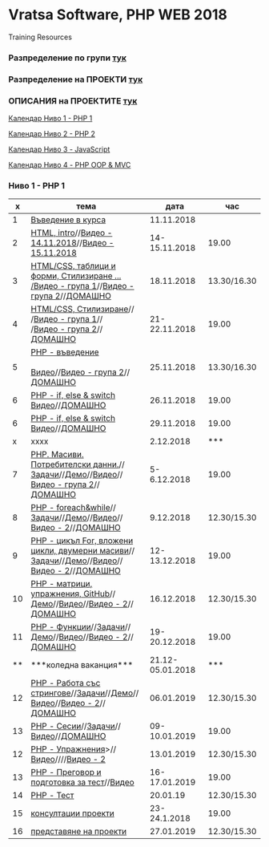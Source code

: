 # Vratsa Software, PHP WEB 2018
Training Resources
<h3>Разпределение по групи <a href="https://docs.google.com/spreadsheets/d/1io_9_z07-AK52bFqosF3X9LNQBeQKlnBbhj4NIytmAE/edit?usp=sharing" target="_blank"> тук </a></h3>
<h3>Разпределение на ПРОЕКТИ <a href="https://docs.google.com/spreadsheets/d/1PYH1RdjhutpU8fVd6ytxl5EHjQ1ZoAN38yz9s0Jh8Lc/edit?usp=sharing" target="_blank"> тук </a></h3>
<h3>ОПИСАНИЯ на ПРОЕКТИТЕ <a href="https://docs.google.com/document/d/12uLLCMyeY0sZoTbUDZRpDdrYBPHG6aOsTrRckeu1kKo/edit?usp=sharing" target="_blank"> тук </a></h3>

<p><a href="#php1"> Календар Ниво 1 - РНР 1 </a></p>
<p><a href="" target="_blank"> Календар Ниво 2 - РНР 2 </a></p>
<p><a href="" target="_blank"> Календар Ниво 3 - JavaScript </a></p>
<p><a href="" target="_blank"> Календар Ниво 4 - PHP OOP & MVC </a></p>
<h3><a name="php1">Ниво 1 - РНР 1</a></h3>
<table>
		<thead>
			<tr>
				<th>х</th>
				<th>тема</th>
				<th>дата</th>
				<th>час</th>
			</tr>
		</thead>
		<tbody>
      <tr>
				<td>1</td>
				<td><a href="https://github.com/miletomova/VSO-PHP-WEB-2018/tree/master/01_PHP_1/01_Intro">Въведение в курса</a></td>
				<td>11.11.2018</td>
			</tr>
			<tr>
				<td>2</td>
				<td><a href="https://github.com/miletomova/VSO-PHP-WEB-2018/tree/master/01_PHP_1/02_html_intro">HTML, intro</a>//<a href="https://github.com/miletomova/VSO-PHP-WEB-2018/tree/master/01_PHP_1/02_html_intro">Видео - 14.11.2018</a>//<a href="https://www.youtube.com/watch?v=ivtVQxCFpxo&feature=youtu.be">Видео - 15.11.2018</a></td>
				<td>14-15.11.2018</td>
				<td>19.00</td>
			</tr>
			<tr>
				<td>3</td>
				<td><a href="https://github.com/miletomova/VSO-PHP-WEB-2018/tree/master/01_PHP_1/03_html_tables_forms">HTML/CSS, таблици и форми, Стилизиране ...<br>/<a href="https://youtu.be/l5cx7uk9dco">Видео - група 1</a>//<a href="https://youtu.be/kLct645qlBk">Видео - група 2</a>//<a href="https://github.com/miletomova/VSO-PHP-WEB-2018/blob/master/01_PHP_1/03_html_tables_forms/Home_work_tables_and_forms.pdf">ДОМАШНО</a></td>
				<td>18.11.2018</td>
				<td>13.30/16.30</td>
			</tr>
			<tr>
				<td>4</td>
				<td><a href="https://github.com/miletomova/VSO-PHP-WEB-2018/tree/master/01_PHP_1/04_html_css">HTML/CSS, Стилизиране</a>//<br>/<a href="https://www.youtube.com/watch?v=wsrw2BA4Ny4">Видео - група 1</a>//<br>/<a href="https://youtu.be/yD-PI7e26fY">Видео - група 2</a>//<a href="https://github.com/miletomova/VSO-PHP-WEB-2018/tree/master/01_PHP_1/04_html_css/homeWork">ДОМАШНО</a></td>
				<td>21-22.11.2018</td>
				<td>19.00</td>
			</tr>
			<tr>
				<td>5</td>
				<td><a href="https://github.com/miletomova/VSO-PHP-WEB-2018/tree/master/01_PHP_1/05_php_intro/slides">PHP - въведение</a><br><br><a href="https://youtu.be/TXrG_WOjlvA">Видео</a>//<a href="https://youtu.be/lw0b5cchJx0">Видео - група 2</a>//<a href="https://github.com/miletomova/VSO-PHP-WEB-2018/tree/master/01_PHP_1/05_php_intro/homeWork">ДОМАШНО</a></td>
				<td>25.11.2018</td>
				<td>13.30/16.30</td>
			</tr>
			<tr>
				<td>6</td>
				<td><a href="https://github.com/miletomova/VSO-PHP-WEB-2018/tree/master/01_PHP_1/06_php_conditionals/slides">PHP - if, else & switch</a><br><a href="https://youtu.be/B-QTQ9bSw9o">Видео</a>//<a href="https://github.com/miletomova/VSO-PHP-WEB-2018/tree/master/01_PHP_1/06_php_conditionals/homeWork">ДОМАШНО</a></td>
				<td>26.11.2018</td>
				<td>19.00</td>
			</tr>
			<tr>
				<td>6</td>
				<td><a href="https://github.com/miletomova/VSO-PHP-WEB-2018/tree/master/01_PHP_1/06_php_conditionals/slides">PHP - if, else & switch</a><br><a href="https://youtu.be/zzWTXx6Bu3I">Видео</a>//<a href="https://github.com/miletomova/VSO-PHP-WEB-2018/tree/master/01_PHP_1/06_php_conditionals/homeWork">ДОМАШНО</a></td>
				<td>29.11.2018</td>
				<td>19.00</td>
			</tr>
			<tr>
				<td>х</td>
				<td>хххх</td>
				<td>2.12.2018</td>
				<td>***</td>
			</tr>
			<tr>
				<td>7</td>
				<td><a href="https://github.com/miletomova/VSO-PHP-WEB-2018/tree/master/01_PHP_1/07_php_1_arrays_user_input/slides">PHP. Масиви. Потребителски данни.</a>//<a href="https://github.com/miletomova/VSO-PHP-WEB-2018/tree/master/01_PHP_1/07_php_1_arrays_user_input/tasks">Задачи</a>//<a href="https://github.com/miletomova/VSO-PHP-WEB-2018/tree/master/01_PHP_1/07_php_1_arrays_user_input/demos">Демо</a>//<a href="https://youtu.be/_9GSHkD-UR0">Видео</a>//<a href="">Видео - група 2</a>//<a href="https://github.com/miletomova/VSO-PHP-WEB-2018/blob/master/01_PHP_1/07_php_arrays_user_input/homeWork/PHP_forms_HW.pdf">ДОМАШНО</a></td>
				<td>5-6.12.2018</td>
				<td>19.00</td>
			</tr>
			<tr>
				<td>8</td>
				<td><a href="https://github.com/miletomova/VSO-PHP-WEB-2018/tree/master/01_PHP_1/08_php_foreach_while/slides">PHP - foreach&while</a>//<a href="https://github.com/miletomova/VSO-PHP-WEB-2018/tree/master/01_PHP_1/08_php_foreach_while/tasks">Задачи</a>//<a href="https://github.com/miletomova/VSO-PHP-WEB-2018/tree/master/01_PHP_1/08_php_foreach_while/demos">Демо</a>//<a href="https://youtu.be/9HGEaJuyZRI">Видео</a>//<a href="https://youtu.be/wR_uh102ajM">Видео - 2</a>//<a href="https://github.com/miletomova/VSO-PHP-WEB-2018/tree/master/01_PHP_1/08_php_foreach_while/homeWork">ДОМАШНО</a></td>
				<td>9.12.2018</td>
				<td>12.30/15.30</td>
			</tr>
			<tr>
				<td>9</td>
				<td><a href="https://github.com/miletomova/VSO-PHP-WEB-2018/tree/master/01_PHP_1/09_php_for_and_nested_loops">PHP - цикъл For, вложени цикли, двумерни масиви</a>//<a href="https://github.com/miletomova/VSO-PHP-WEB-2018/tree/master/01_PHP_1/09_php_for_and_nested_loops">Задачи</a>//<a href="https://github.com/miletomova/VSO-PHP-WEB-2018/tree/master/01_PHP_1/09_php_for_and_nested_loops/demos">Демо</a>//<a href="https://youtu.be/DG-Z9XVxKrk">Видео</a>//<a href="https://youtu.be/CwkEILbyNjI">Видео - 2</a>//<a href="https://github.com/miletomova/VSO-PHP-WEB-2018/blob/master/01_PHP_1/09_php_for_and_nested_loops/homeWork/PHP_forms_HW.pdf">ДОМАШНО</a></td>
				<td>12-13.12.2018</td>
				<td>19.00</td>
			</tr>
			<tr>
				<td>10</td>
				<td><a href="https://github.com/miletomova/VSO-PHP-WEB-2018/tree/master/01_PHP_1/09_php_for_and_nested_loops/tasks">PHP - матрици, упражнения, GitHub</a>//<a href="https://github.com/miletomova/VSO-PHP-WEB-2018/tree/master/01_PHP_1/10_lab/">Демо</a>//<a href="https://www.youtube.com/watch?v=yd2q7MFf0OE&list=PLQFk-VQC2oBawLCFW13B6Si4SfF7xgpLb&t=0s&index=12">Видео</a>//<a href="https://www.youtube.com/watch?v=FKwAVIAKAw4&feature=youtu.be">Видео - 2</a>//<a href="https://github.com/miletomova/VSO-PHP-WEB-2018/tree/master/01_PHP_1/10_lab/homeWork">ДОМАШНО</a></td>
				<td>16.12.2018</td>
				<td>12.30/15.30</td>
			</tr>
			<tr>
				<td>11</td>
				<td><a href="https://github.com/miletomova/VSO-PHP-WEB-2018/tree/master/01_PHP_1/11_functions/slides">PHP - Функции</a>//<a href="https://github.com/miletomova/VSO-PHP-WEB-2018/tree/master/01_PHP_1/11_functions/tasks">Задачи</a>//<a href="https://github.com/miletomova/VSO-PHP-WEB-2018/tree/master/01_PHP_1/11_functions/demos">Демо</a>//<a href="https://youtu.be/51Mv3LfWW1U">Видео</a>//<a href="https://youtu.be/wS0LkytKNQA">Видео - 2</a>//<a href="https://github.com/miletomova/VSO-PHP-WEB-2018/blob/master/01_PHP_1/11_functions/homeWork">ДОМАШНО</a></td>
				<td>19-20.12.2018</td>
				<td>19.00</td>				
			</tr>
			<tr>
				<td>**</td>
				<td>***коледна ваканция***</td>
				<td>21.12-05.01.2018</td>
				<td>***</td>
			</tr>
			<tr>
				<td>12</td>
				<td><a href="https://github.com/miletomova/VSO-PHP-WEB-2018/tree/master/01_PHP_1/12_Strings_and_RegEx/Slides">PHP - Работа със стрингове</a>//<a href="https://github.com/miletomova/VSO-PHP-WEB-2018/tree/master/01_PHP_1/12_Strings_and_RegEx/Tasks">Задачи</a>//<a href="https://github.com/miletomova/VSO-PHP-WEB-2018/tree/master/01_PHP_1/12_Strings_and_RegEx/Demos">Демо</a>//<a href="https://youtu.be/1G4wMjW96cI">Видео</a>//<a href="https://youtu.be/9OFqjruaG1Q">Видео - 2</a>//<a href="https://github.com/miletomova/VSO-PHP-WEB-2018/tree/master/01_PHP_1/12_Strings_and_RegEx/HomeWork">ДОМАШНО</a></td>
				<td>06.01.2019</td>
				<td>12.30/15.30</td>
			</tr>
			<tr>
				<td>13</td>
				<td><a href="https://github.com/miletomova/VSO-PHP-WEB-2018/tree/master/01_PHP_1/13_sessions/Slides">PHP - Сесии</a>//<a href="https://github.com/miletomova/VSO-PHP-WEB-2018/tree/master/01_PHP_1/13_sessions/Tasks">Задачи</a>//<a href="https://youtu.be/6XulRnB0RQ4">Видео</a>//<a href="https://github.com/miletomova/VSO-PHP-WEB-2018/tree/master/01_PHP_1/13_sessions/HomeWork">ДОМАШНО</a></td>
				<td>09-10.01.2019</td>
				<td>19.00</td>
			</tr>
			<tr>
				<td>12</td>
				<td><a href="https://github.com/miletomova/VSO-PHP-WEB-2018/tree/master/01_PHP_1/14_lab">PHP - Упражнения</a>>//<a href="https://youtu.be/YUvSbDC6vT4">Видео</a>////<a href="https://youtu.be/to2MHv5KLw0">Видео - 2</a></td>
				<td>13.01.2019</td>
				<td>12.30/15.30</td>
			</tr>
			<tr>
				<td>13</td>
				<td><a href="">PHP - Преговор и подготовка за тест</a>//<a href="https://www.youtube.com/watch?v=HxsdvyASpog&feature=youtu.be">Видео</a></td>
				<td>16-17.01.2019</td>
				<td>19.00</td>
			</tr>
			<tr>
				<td>14</td>
				<td><a href="">PHP - Тест</a></td>
				<td>20.01.19</td>
				<td>12.30/15.30</td>				
			</tr>
			<tr>
				<td>15</td>
				<td><a href="">консултации проекти</a></td>
				<td>23-24.1.2018</td>
				<td>19.00</td>				
			</tr>
			<tr>
				<td>16</td>
				<td><a href="">представяне на проекти</a></td>
				<td>27.01.2019</td>
				<td>12.30/15.30</td>
			</tr>
    </tbody>
</table>
